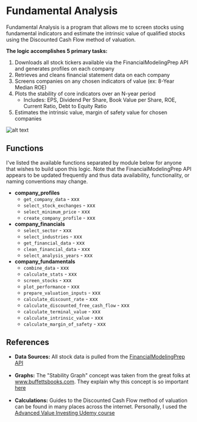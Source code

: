 # Fundamental Analysis
Fundamental Analysis is a program that allows me to screen stocks using fundamental indicators and estimate the intrinsic value of qualified stocks using the Discounted Cash Flow method of valuation.

**The logic accomplishes 5 primary tasks:**

1. Downloads all stock tickers available via the FinancialModelingPrep API and generates profiles on each company
2. Retrieves and cleans financial statement data on each company
3. Screens companies on any chosen indicators of value (ex: 8-Year Median ROE)
4. Plots the stability of core indicators over an N-year period
    - Includes: EPS, Dividend Per Share, Book Value per Share, ROE, Current Ratio, Debt to Equity Ratio
5. Estimates the intrinsic value, margin of safety value for chosen companies

![alt text](https://github.com/hjones20/fundamental-analysis/blob/master/fundamental/images/EPS-scaled.png?raw=true)

## Functions
I've listed the available functions separated by module below for anyone that wishes to build upon this logic. Note that the FinancialModelingPrep API appears to be updated frequently and thus data availability, functionality, or naming conventions may change. <br/>
- **company_profiles**
    - `get_company_data` - xxx
    - `select_stock_exchanges` - xxx
    - `select_minimum_price` - xxx
    - `create_company_profile` - xxx
- **company_financials**
    - `select_sector` - xxx
    - `select_industries` - xxx
    - `get_financial_data` - xxx
    - `clean_financial_data` - xxx
    - `select_analysis_years` - xxx
- **company_fundamentals**
    - `combine_data` - xxx
    - `calculate_stats` - xxx
    - `screen_stocks` - xxx
    - `plot_performance` - xxx
    - `prepare_valuation_inputs` - xxx
    - `calculate_discount_rate` - xxx
    - `calculate_discounted_free_cash_flow` - xxx
    - `calculate_terminal_value` - xxx
    - `calculate_intrinsic_value` - xxx
    - `calculate_margin_of_safety` - xxx


## References
- **Data Sources:** All stock data is pulled from the <a href="https://financialmodelingprep.com/developer/docs/" target="_blank">FinancialModelingPrep API</a> <br/><br/>
- **Graphs:** The "Stability Graph" concept was taken from the great folks at <a href="https://www.buffettsbooks.com/" target="_blank">www.buffettsbooks.com</a>. They explain why this concept is so important <a href="https://www.buffettsbooks.com/how-to-invest-in-stocks/intermediate-course/lesson-20" target="_blank">here</a> <br/> <br/>
- **Calculations:** Guides to the Discounted Cash Flow method of valuation can be found in many places across the internet. Personally, I used the <a href="https://www.udemy.com/course/advanced-value-investing" target="_blank">Advanced Value Investing Udemy course</a> 
